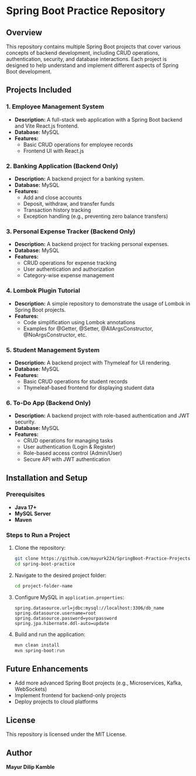 # Spring Boot Practice Repository

## Overview
This repository contains multiple Spring Boot projects that cover various concepts of backend development, including CRUD operations, authentication, security, and database interactions. Each project is designed to help understand and implement different aspects of Spring Boot development.

## Projects Included

### 1. Employee Management System
- **Description:** A full-stack web application with a Spring Boot backend and Vite React.js frontend.
- **Database:** MySQL
- **Features:**
  - Basic CRUD operations for employee records
  - Frontend UI with React.js

### 2. Banking Application (Backend Only)
- **Description:** A backend project for a banking system.
- **Database:** MySQL
- **Features:**
  - Add and close accounts
  - Deposit, withdraw, and transfer funds
  - Transaction history tracking
  - Exception handling (e.g., preventing zero balance transfers)

### 3. Personal Expense Tracker (Backend Only)
- **Description:** A backend project for tracking personal expenses.
- **Database:** MySQL
- **Features:**
  - CRUD operations for expense tracking
  - User authentication and authorization
  - Category-wise expense management

### 4. Lombok Plugin Tutorial
- **Description:** A simple repository to demonstrate the usage of Lombok in Spring Boot projects.
- **Features:**
  - Code simplification using Lombok annotations
  - Examples for @Getter, @Setter, @AllArgsConstructor, @NoArgsConstructor, etc.

### 5. Student Management System
- **Description:** A backend project with Thymeleaf for UI rendering.
- **Database:** MySQL
- **Features:**
  - Basic CRUD operations for student records
  - Thymeleaf-based frontend for displaying student data

### 6. To-Do App (Backend Only)
- **Description:** A backend project with role-based authentication and JWT security.
- **Database:** MySQL
- **Features:**
  - CRUD operations for managing tasks
  - User authentication (Login & Register)
  - Role-based access control (Admin/User)
  - Secure API with JWT authentication

## Installation and Setup
### Prerequisites
- **Java 17+**
- **MySQL Server**
- **Maven**

### Steps to Run a Project
1. Clone the repository:
   ```sh
   git clone https://github.com/mayurk224/SpringBoot-Practice-Projects
   cd spring-boot-practice
   ```
2. Navigate to the desired project folder:
   ```sh
   cd project-folder-name
   ```
3. Configure MySQL in `application.properties`:
   ```properties
   spring.datasource.url=jdbc:mysql://localhost:3306/db_name
   spring.datasource.username=root
   spring.datasource.password=yourpassword
   spring.jpa.hibernate.ddl-auto=update
   ```
4. Build and run the application:
   ```sh
   mvn clean install
   mvn spring-boot:run
   ```

## Future Enhancements
- Add more advanced Spring Boot projects (e.g., Microservices, Kafka, WebSockets)
- Implement frontend for backend-only projects
- Deploy projects to cloud platforms

## License
This repository is licensed under the MIT License.

## Author
**Mayur Dilip Kamble**

